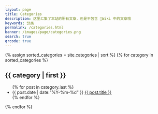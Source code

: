 ```yaml
---
layout: page
title: Categories
description: 这里汇集了本站的所有文章，但是不包含 📁Wiki 中的文章哦
keywords: 分类
permalink: /categories.html
banner: /images/page/categories.png
search: true
qrcode: true
---
```


{% assign sorted_categories = site.categories | sort %}
{% for category in sorted_categories %}
  <h2 class="category__title mdi" id="{{ category[0] }}" data-mdi-custom="{{ category[0] | downcase }}">
    {{ category | first }}
  </h2>
  <ul class="categories">
    {% for post in category.last %}
      <li class="categories__item">  
        <span class="categories__item__meta">{{ post.date | date:"%Y-%m-%d" }}</span>
        <a class="categories__item__title" href="{{ post.url }}">{{ post.title }}</a>
      </li>
    {% endfor %}
  </ul>
{% endfor %}